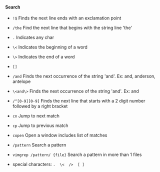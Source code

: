 #### Search 
- `!$` 				   Finds the next line ends with an exclamation point 
- `/the`               Find the next line that begins with the string line 'the'
- `.` 				   Indicates any char 
- `\<`				   Indicates the beginning of a word
- `\>`				   Indicates the end of a word
- `[]`				   
- `/and`               Finds the next occurrence of the string 'and'. Ex: and, anderson, antelope
- `\<and\>`            Finds the next occurrence of the string 'and'. Ex: and
- `/^[0-9][0-9]`       Finds the next line that starts with a 2 digit number followed by a right bracket
- `cn` 			       Jump to next match
- `cp`			       Jump to previous match 
- `copen`              Open a window includes list of matches
- `/pattern`           Search a pattern
- `vimgrep /pattern/ {file}` Search a pattern in more than 1 files 

- special characters:  `.  \<  />  [ ]`
